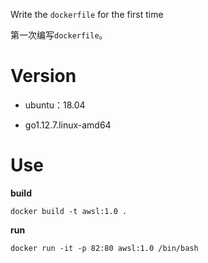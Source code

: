 Write the `dockerfile` for the first time

第一次编写`dockerfile`。


# Version

- ubuntu：18.04

- go1.12.7.linux-amd64


# Use

**build**

`docker build -t awsl:1.0 .`

**run**

`docker run -it -p 82:80 awsl:1.0 /bin/bash`